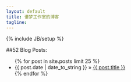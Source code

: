 ```yaml
---
layout: default
title: 谱梦工作室的博客
tagline:
---
```

{% include JB/setup %}

##52 Blog Posts:

<ul class="posts">
  {% for post in site.posts limit 25 %}
    <li><span>{{ post.date | date_to_string }}</span> &raquo; <a href="{{ BASE_PATH }}{{ post.url }}">{{ post.title }}</a></li>
  {% endfor %}
</ul>